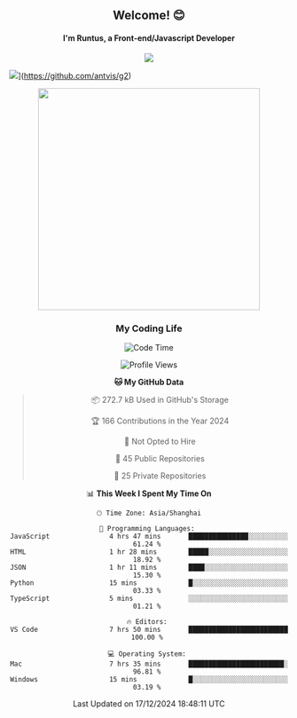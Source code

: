 

<div align="center">
    <div>    
        <h2>Welcome! 😊</h2>
        <h4> I'm Runtus, a Front-end/Javascript Developer</h4>
    </div>
    <img style="width=100%" src="https://github.com/user-attachments/assets/96bbb592-d82f-4a25-bfe7-39362c279943"> </img>
</div>

![](https://img.shields.io/endpoint?url=https://awards.antv.vision/runtus-g2-contributor.json)](https://github.com/antvis/g2)

<div align="center">
<img src="https://github-readme-stats.vercel.app/api?username=Runtus&show_icons=true&theme=tokyonight" width=400 />
</div>

<div align="center">
<h3>My Coding Life</h3>

<!--START_SECTION:waka-->
    
![Code Time](http://img.shields.io/badge/Code%20Time-358%20hrs%2044%20mins-blue)

![Profile Views](http://img.shields.io/badge/Profile%20Views-5-blue)

**🐱 My GitHub Data** 

> 📦 272.7 kB Used in GitHub's Storage 
 > 
> 🏆 166 Contributions in the Year 2024
 > 
> 🚫 Not Opted to Hire
 > 
> 📜 45 Public Repositories 
 > 
> 🔑 25 Private Repositories 
 > 
📊 **This Week I Spent My Time On** 

```text
🕑︎ Time Zone: Asia/Shanghai

💬 Programming Languages: 
JavaScript               4 hrs 47 mins       ███████████████░░░░░░░░░░   61.24 % 
HTML                     1 hr 28 mins        █████░░░░░░░░░░░░░░░░░░░░   18.92 % 
JSON                     1 hr 11 mins        ████░░░░░░░░░░░░░░░░░░░░░   15.30 % 
Python                   15 mins             █░░░░░░░░░░░░░░░░░░░░░░░░   03.33 % 
TypeScript               5 mins              ░░░░░░░░░░░░░░░░░░░░░░░░░   01.21 % 

🔥 Editors: 
VS Code                  7 hrs 50 mins       █████████████████████████   100.00 % 

💻 Operating System: 
Mac                      7 hrs 35 mins       ████████████████████████░   96.81 % 
Windows                  15 mins             █░░░░░░░░░░░░░░░░░░░░░░░░   03.19 % 
```


 Last Updated on 17/12/2024 18:48:11 UTC
<!--END_SECTION:waka-->
</div>
